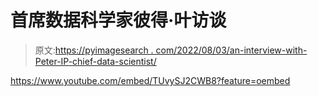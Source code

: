 # 首席数据科学家彼得·叶访谈

> 原文:[https://pyimagesearch . com/2022/08/03/an-interview-with-Peter-IP-chief-data-scientist/](https://pyimagesearch.com/2022/08/03/an-interview-with-peter-ip-chief-data-scientist/)

<https://www.youtube.com/embed/TUvySJ2CWB8?feature=oembed>